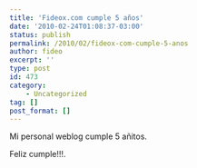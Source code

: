 ```yaml
---
title: 'Fideox.com cumple 5 años'
date: '2010-02-24T01:08:37-03:00'
status: publish
permalink: /2010/02/fideox-com-cumple-5-anos
author: fideo
excerpt: ''
type: post
id: 473
category:
    - Uncategorized
tag: []
post_format: []
---
```

Mi personal weblog cumple 5 añitos.

Feliz cumple!!!.